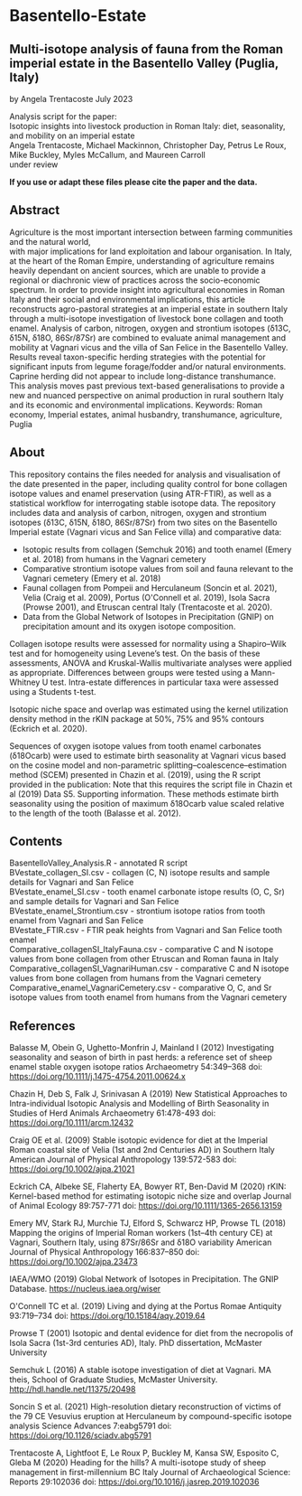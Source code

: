 # Basentello-Estate
## Multi-isotope analysis of fauna from the Roman imperial estate in the Basentello Valley (Puglia, Italy)
by Angela Trentacoste
July 2023

Analysis script for the paper: <br>
Isotopic insights into livestock production in Roman Italy: diet, seasonality, and mobility on an imperial estate <br>
Angela Trentacoste, Michael Mackinnon, Christopher Day, Petrus Le Roux, Mike Buckley, Myles McCallum, and Maureen Carroll <br>
under review

<b>If you use or adapt these files please cite the paper and the data.</b>

## Abstract
Agriculture is the most important intersection between farming communities and the natural world,  
with major implications for land exploitation and labour organisation. In Italy, at the heart of the Roman Empire, 
understanding of agriculture remains heavily dependant on ancient sources, which are unable to provide a regional or 
diachronic view of practices across the socio-economic spectrum. In order to provide insight into agricultural economies 
in Roman Italy and their social and environmental implications, this article reconstructs agro-pastoral strategies at an
imperial estate in southern Italy through a multi-isotope investigation of livestock bone collagen and tooth enamel. 
Analysis of carbon, nitrogen, oxygen and strontium isotopes (δ13C, δ15N, δ18O, 86Sr/87Sr) are combined to evaluate animal management 
and mobility at Vagnari vicus and the villa of San Felice in the Basentello Valley. Results reveal taxon-specific herding strategies with 
the potential for significant inputs from legume forage/fodder and/or natural environments. Caprine herding did not appear to include 
long-distance transhumance. This analysis moves past previous text-based generalisations to provide a new and nuanced perspective on 
animal production in rural southern Italy and its economic and environmental implications.
Keywords: Roman economy, Imperial estates, animal husbandry, transhumance, agriculture, Puglia

## About
This repository contains the files needed for analysis and visualisation of the date presented in the paper, including quality control for bone collagen isotope values and 
enamel preservation (using ATR-FTIR), as well as a statistical workflow for interrogating stable isotope data. 
The repository includes data and analysis of carbon, nitrogen, oxygen and strontium isotopes (δ13C, δ15N, δ18O, 86Sr/87Sr) from two sites on the Basentello Imperial estate 
(Vagnari vicus and San Felice villa) and comparative data: <list>
- Isotopic results from collagen (Semchuk 2016) and tooth enamel (Emery et al. 2018) from humans in the Vagnari cemetery
- Comparative strontium isotope values from soil and fauna relevant to the Vagnari cemetery (Emery et al. 2018)
- Faunal collagen from Pompeii and Herculaneum (Soncin et al. 2021), Velia (Craig et al. 2009), Portus (O'Connell et al. 2019), Isola Sacra (Prowse 2001), and Etruscan central Italy (Trentacoste et al. 2020). </list>
- Data from the Global Network of Isotopes in Precipitation (GNIP) on precipitation amount and its oxygen isotope composition. </list>

Collagen isotope results were assessed for normality using a Shapiro–Wilk test and for 
homogeneity using Levene’s test. On the basis of these assessments, ANOVA and Kruskal-Wallis multivariate analyses were applied as appropriate. 
Differences between groups were tested using a Mann-Whitney U test. Intra-estate differences in particular taxa were assessed using a Students t-test. 

Isotopic niche space and overlap was estimated using the kernel utilization density method in the rKIN package at 50%, 75% and 95% contours (Eckrich et al. 2020).

Sequences of oxygen isotope values from tooth enamel carbonates (δ18Ocarb) were used to estimate birth seasonality at Vagnari vicus
based on the cosine model and non-parametric splitting–coalescence–estimation method (SCEM) presented in Chazin et al. (2019),
using the R script provided in the publication: Note that this requires the script file in Chazin et al (2019) Data S5. Supporting information.
These methods estimate birth seasonality using the position of maximum δ18Ocarb value scaled relative to the length of the tooth (Balasse et al. 2012).

## Contents
BasentelloValley_Analysis.R - annotated R script<br>
BVestate_collagen_SI.csv - collagen (C, N) isotope results and sample details for Vagnari and San Felice <br>
BVestate_enamel_SI.csv - tooth enamel carbonate istope results (O, C, Sr) and sample details for Vagnari and San Felice <br>
BVestate_enamel_Strontium.csv - strontium isotope ratios from tooth enamel from Vagnari and San Felice <br>
BVestate_FTIR.csv - FTIR peak heights from Vagnari and San Felice tooth enamel<br>
Comparative_collagenSI_ItalyFauna.csv - comparative C and N isotope values from bone collagen from other Etruscan and Roman fauna in Italy<br>
Comparative_collagenSI_VagnariHuman.csv - comparative C and N isotope values from bone collagen from humans from the Vagnari cemetery<br>
Comparative_enamel_VagnariCemetery.csv - comparative O, C, and Sr isotope values from tooth enamel from humans from the Vagnari cemetery<br>




## References
Balasse M, Obein G, Ughetto-Monfrin J, Mainland I (2012) Investigating seasonality and season of birth in past herds: a reference set of sheep enamel stable oxygen isotope ratios Archaeometry 54:349–368 doi: https://doi.org/10.1111/j.1475-4754.2011.00624.x

Chazin H, Deb S, Falk J, Srinivasan A (2019) New Statistical Approaches to Intra-individual Isotopic Analysis and Modelling of Birth Seasonality in Studies of Herd Animals Archaeometry 61:478-493 doi: https://doi.org/10.1111/arcm.12432

Craig OE et al. (2009) Stable isotopic evidence for diet at the Imperial Roman coastal site of Velia (1st and 2nd Centuries AD) in Southern Italy American Journal of Physical Anthropology 139:572-583 doi: https://doi.org/10.1002/ajpa.21021

Eckrich CA, Albeke SE, Flaherty EA, Bowyer RT, Ben-David M (2020) rKIN: Kernel-based method for estimating isotopic niche size and overlap Journal of Animal Ecology 89:757-771 doi: https://doi.org/10.1111/1365-2656.13159

Emery MV, Stark RJ, Murchie TJ, Elford S, Schwarcz HP, Prowse TL (2018) Mapping the origins of Imperial Roman workers (1st–4th century CE) at Vagnari, Southern Italy, using 87Sr/86Sr and δ18O variability American Journal of Physical Anthropology 166:837–850 doi: https://doi.org/10.1002/ajpa.23473

IAEA/WMO (2019) Global Network of Isotopes in Precipitation. The GNIP Database. https://nucleus.iaea.org/wiser

O'Connell TC et al. (2019) Living and dying at the Portus Romae Antiquity 93:719–734 doi: https://doi.org/10.15184/aqy.2019.64

Prowse T (2001) Isotopic and dental evidence for diet from the necropolis of Isola Sacra (1st-3rd centuries AD), Italy. PhD dissertation, McMaster University

Semchuk L (2016) A stable isotope investigation of diet at Vagnari. MA theis, School of Graduate Studies, McMaster University. http://hdl.handle.net/11375/20498

Soncin S et al. (2021) High-resolution dietary reconstruction of victims of the 79 CE Vesuvius eruption at Herculaneum by compound-specific isotope analysis Science Advances 7:eabg5791 doi: https://doi.org/10.1126/sciadv.abg5791

Trentacoste A, Lightfoot E, Le Roux P, Buckley M, Kansa SW, Esposito C, Gleba M (2020) Heading for the hills? A multi-isotope study of sheep management in first-millennium BC Italy Journal of Archaeological Science: Reports 29:102036 doi: https://doi.org/10.1016/j.jasrep.2019.102036
